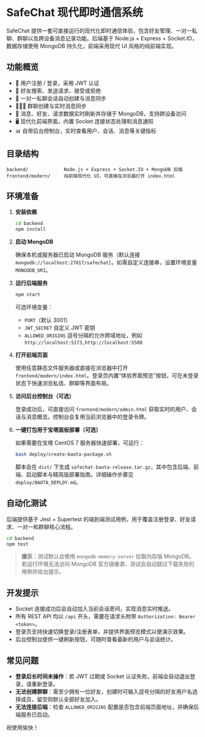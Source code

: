 # SafeChat 现代即时通信系统

SafeChat 提供一套可直接运行的现代化即时通信体验，包含好友管理、一对一私聊、群聊以及跨设备消息记录功能。后端基于 Node.js + Express + Socket.IO，数据存储使用 MongoDB 持久化，前端采用现代 UI 风格的纯前端实现。

## 功能概览

- 🔐 用户注册 / 登录，采用 JWT 认证
- 👥 好友搜索、发送请求、接受或拒绝
- 💬 一对一私聊会话自动创建与消息同步
- 🧑‍🤝‍🧑 群聊创建与实时消息同步
- 🔄 消息、好友、请求数据实时刷新并存储于 MongoDB，支持跨设备访问
- 🖥️ 现代化前端界面，内置 Socket 连接状态处理和消息通知
- 📊 自带后台控制台，实时查看用户、会话、消息等关键指标

## 目录结构

```
backend/             Node.js + Express + Socket.IO + MongoDB 后端
frontend/modern/     纯前端现代化 UI，可直接在浏览器打开 index.html
```

## 环境准备

1. **安装依赖**

   ```bash
   cd backend
   npm install
   ```

2. **启动 MongoDB**

   确保本机或服务器已启动 MongoDB 服务（默认连接 `mongodb://localhost:27017/safechat`）。如需自定义连接串，设置环境变量 `MONGODB_URI`。

3. **运行后端服务**

   ```bash
   npm start
   ```

   可选环境变量：

   - `PORT`（默认 3001）
   - `JWT_SECRET` 自定义 JWT 密钥
   - `ALLOWED_ORIGINS` 逗号分隔的允许跨域地址，例如 `http://localhost:5173,http://localhost:5500`

4. **打开前端页面**

   使用任意静态文件服务器或直接在浏览器中打开 `frontend/modern/index.html`。登录页内置“体验界面预览”按钮，可在未登录状态下快速浏览私信、群聊等界面布局。

5. **访问后台控制台（可选）**

   登录成功后，可直接访问 `frontend/modern/admin.html` 获取实时的用户、会话与消息概览。控制台会复用当前浏览器中的登录令牌。

6. **一键打包用于宝塔面板部署（可选）**

   如果需要在宝塔 CentOS 7 服务器快速部署，可运行：

   ```bash
   bash deploy/create-baota-package.sh
   ```

   脚本会在 `dist/` 下生成 `safechat-baota-release.tar.gz`，其中包含后端、前端、启动脚本与精简版部署指南。详细操作步骤见 `deploy/BAOTA_DEPLOY.md`。

## 自动化测试

后端提供基于 Jest + Supertest 的端到端测试用例，用于覆盖注册登录、好友请求、一对一和群聊核心流程。

```bash
cd backend
npm test
```

> **提示**：测试默认会使用 `mongodb-memory-server` 拉取内存版 MongoDB。若运行环境无法访问 MongoDB 官方镜像源，测试会自动跳过下载失败的用例并给出提示。

## 开发提示

- Socket 连接成功后会自动加入当前会话房间，实现消息实时推送。
- 所有 REST API 均以 `/api` 开头，需要在请求头附带 `Authorization: Bearer <token>`。
- 登录页支持快速切换登录/注册表单，并提供界面预览模式以便演示效果。
- 后台控制台提供一键刷新按钮，可随时查看最新的用户与会话统计。

## 常见问题

- **登录后长时间未操作**：若 JWT 过期或 Socket 认证失败，前端会自动退出登录，请重新登录。
- **无法创建群聊**：需至少拥有一位好友，创建时可输入逗号分隔的好友用户名选择成员，留空则默认全部好友加入。
- **无法连接后端**：检查 `ALLOWED_ORIGINS` 配置是否包含前端页面地址，并确保后端服务已启动。

祝使用愉快！
